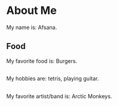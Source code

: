 # About Me
My name is: Afsana.

## Food
My favorite food is: Burgers.

## 
My hobbies are: tetris, playing guitar.

##
My favorite artist/band is: Arctic Monkeys.

